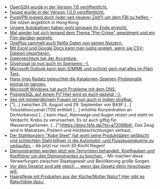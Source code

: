 * [OpenSSH wurde in der Version 7.6 veröffentlicht.](https://www.pro-linux.de/news/1/25218/openssh-76-entfernt-ssh-v1.html)
* [fwupd wurde in der Version 1.0.0 veröffentlicht.](https://blogs.gnome.org/hughsie/2017/10/09/fwupd-hits-1-0-0/)
* [PureVPN logged doch (oder seit neuerer Zeit?) um dem FBI zu helfen.](https://blog.fefe.de/?ts=a72577f2) - Die sitzen angeblich in Hong Kong
* [Unsere Autobahnen haben wohl langsam ihr Ende erreicht.](https://www.svz.de/regionales/mecklenburg-vorpommern/video-fahrbahnstueck-an-gesperrter-a20-weggebrochen-id18032496.html)
* [Mal wieder hat sich jemand dem Thema "Pre-Crime" gewidment und ein Film darüber gedreht.](https://www.golem.de/news/dokumentarfilm-pre-crime-wenn-computer-verbrechen-vorhersagen-1710-130366.html)
* [OnePlus sammelt auch fleißg Daten von seinen Nutzern.](https://www.chrisdcmoore.co.uk/post/oneplus-analytics/)
* [Mit Excel und Google Docs kann man lustig spielen, wenn sie CSV-Dateien importieren.](http://georgemauer.net/2017/10/07/csv-injection.html)
* [Datenreichtum bei der Accenture.](https://www.heise.de/newsticker/meldung/Vertrauliche-Daten-von-Accenture-auf-ungeschuetzten-Webservern-3857459.html)
* [Glyphosat ist nun auch im Speiseeis :-).](https://blog.fefe.de/?ts=a7238836)
* [Microsoft Outlook kann kein S/MIME und schickt gern mal alles im Plain Text.](https://www.sec-consult.com/en/blog/2017/10/fake-crypto-microsoft-outlook-smime-cleartext-disclosure-cve-2017-11776/index.html)
* [Hans-Ingo Radatz beleuchtet die Katalonien-Spanien-Problematik einmal im ganzen.](https://www.peira.org/katalonienkrise-die-staats-nation-ist-das-problem/)
* [Microsoft Windows hat auch Probleme mit dem DNS.](https://www.bishopfox.com/blog/2017/10/a-bug-has-no-name-multiple-heap-buffer-overflows-in-the-windows-dns-client/)
* [PostgreSQL auf einem Pi? Hier wird es euch gezeigt :-).](https://opensource.com/article/17/10/set-postgres-database-your-raspberry-pi)
* [Sex mit minderjährigen Frauen ist nun auch in Indien strafbar.](https://timesofindia.indiatimes.com/india/sex-with-minor-wife-is-to-be-considered-rape-says-supreme-court/articleshow/61032380.cms)
* ["[...] zwischen 25. August und 29. September von BASF [...] Toluoldiisocyanat (TDI) enthielt [...] erhöhte Konzentration an Dichlorbenzol [...] kann Haut, Atemwege und Augen reizen und steht im Verdacht, Krebs zu verursachen. Es ist auch giftig für Wasserorganismen. [...]"](https://blog.fefe.de/?ts=a72088b6- Das Zeug wird in Matratzen, Postern und Holzbeschichtungen verbaut.
* [Der Stahlkonzern "Kobe Steel" hat wohl seine Produktdaten gefälscht und schlechten Stahl billiger in die Automobil- und Flugzeugindustrie zu verkaufen.](https://blog.fefe.de/?ts=a7205871) - Ab jetzt nur noch 30 Km/H fliegen!
* [Demonstranten werden jetzt wie Terroristen behandelt, Kopfhauben und Kopfhörer um den Demonstranten zu brechen.](https://blog.fefe.de/?ts=a721d1b5) - Mir machen diese Verwerfungen zwischen Staatsgewalt und Bevölkerung große Sorgen.
* [Vor dem Gesetzt sind alle gleich ... wenn das Gesetz denn hinschauen will.](https://blog.fefe.de/?ts=a721d6ae)
* [Haarpflege mit Produkten aus der Küche/Mutter Natur? Hier gibt es Ratschläge dazu.](https://www.smarticular.net/haarpflege-natuerlich-rezepte-selbermachen-spuelung-maske-styling/)
